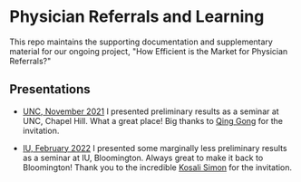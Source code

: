 # Physician Referrals and Learning

This repo maintains the supporting documentation and supplementary material for our ongoing project, "How Efficient is the Market for Physician Referrals?"

## Presentations

- [UNC, November 2021](unc-202111.html) I presented preliminary results as a seminar at UNC, Chapel Hill. What a great place! Big thanks to [Qing Gong](https://econ.unc.edu/directory/qinggong/) for the invitation.

- [IU, February 2022](iu-202202.html) I presented some marginally less preliminary results as a seminar at IU, Bloomington. Always great to make it back to Bloomington! Thank you to the incredible [Kosali Simon](https://oneill.indiana.edu/faculty-research/directory/profiles/faculty/full-time/simon-kosali.html) for the invitation.